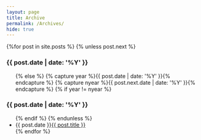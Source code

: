 ```yaml
---
layout: page
title: Archive
permalink: /Archives/
hide: true
---
```

<section id="archive">
  {%for post in site.posts %} 
    {% unless post.next %}
      <h3>{{ post.date | date: '%Y' }}</h3>
      <ul class="this">
    {% else %}
      {% capture year %}{{ post.date | date: '%Y' }}{% endcapture %}
      {% capture nyear %}{{ post.next.date | date: '%Y' }}{% endcapture %}
      {% if year != nyear %}
        </ul>
        <h3>{{ post.date | date: '%Y' }}</h3>
        <ul class="past">
      {% endif %}
    {% endunless %}
      <li><time>{{ post.date }}</time><a href="{{ post.url }}">{{ post.title }}</a></li>
  {% endfor %}
  </ul>
</section>
